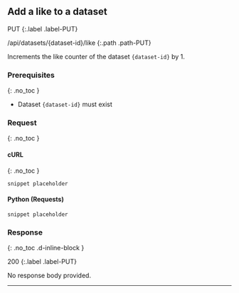 ## Add a like to a dataset

PUT
{:.label .label-PUT}

/api/datasets/{dataset-id}/like
{:.path .path-PUT}

Increments the like counter of the dataset `{dataset-id}` by 1.

### Prerequisites
{: .no_toc }

- Dataset `{dataset-id}` must exist

### Request
{: .no_toc }

#### cURL
{: .no_toc }

`snippet placeholder`

#### Python (Requests)

`snippet placeholder`

### Response
{: .no_toc .d-inline-block }

200
{:.label .label-PUT}

No response body provided.

---
